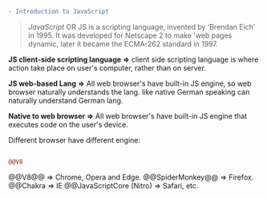 ```diff
- Introduction to JavaScript 
```
 >*JavaScript* OR JS is a scripting language, invented by ‘Brendan Eich’ in 1995. It was developed for Netscape 2 to make 'web pages dynamic, later it became the ECMA-262 standard in 1997.

**JS client-side scripting language =>** client side scripting language is where action take place on user's computer, rather than on server.

**JS web-based Lang =>** All web browser's have built-in JS engine, so web browser naturally understands the lang. like native German speaking can naturally understand German lang.

**Native to web browser =>** All web browser's have built-in JS engine that executes code on the user's device.

Different browser have different engine:
```diff

@@V8
```
@@V8@@ => Chrome, Opera and Edge.
@@SpiderMonkey@@ => Firefox.
@@Chakra => IE
@@JavaScriptCore (Nitro) => Safari, etc.
